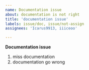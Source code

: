 ```yaml
---
name: Documentation issue
about: documentation is not right
title: 'documentation issue'
labels: issue/doc, issue/not-assign
assignees: 'Icarus9913, iiiceoo'

---
```


**Documentation issue**
1. miss documentation
2. documentation go wrong

